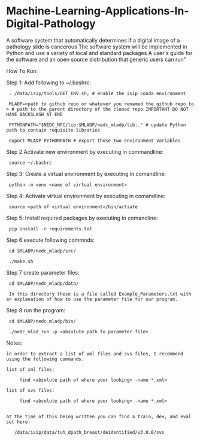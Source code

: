 # Machine-Learning-Applications-In-Digital-Pathology
A software system that automatically determines if a digital image of a pathology slide is cancerous  The software system will be implemented in Python and use a variety of local and standard packages  A user's guide for the software and an open source distribution that generic users can run"

How To Run:

Step 1: Add following to ~/.bashrc:

     . /data/isip/tools/GET_ENV.sh; # enable the isip conda environment
     
     MLADP=<path to github repo or whatever you renamed the github repo to > # path to the parent directory of the cloned repo IMPORTANT DO NOT HAVE BACKSLASH AT END
     
     PYTHONPATH="$NEDC_NFC/lib:$MLADP/nedc_mladp/lib:." # update Python path to contain requisite libraries
     
     export MLADP PYTHONPATH # export those two environment variables

Step 2 Activate new environment by executing in commandline:

     source ~/.bashrc

Step 3: Create a virtual environment by executing in comandline:

     python -m venv <name of virtual environment>

Step 4: Activate virtual environment by executing in comandline:

     source <path of virtual environment>/bin/actiate

Step 5: Install required packages by executing in comandline:

     pip install -r requirements.txt

Step 6 execute following commnds:

     cd $MLADP/nedc_mladp/src/

     ./make.sh

Step 7 create parameter files:

     cd $MLADP/nedc_mladp/data/

     In this directory these is a file called Example_Parameters.txt with an explanation of how to use the parameter file for our program.

Step 8 run the program:

     cd $MLADP/nedc_mladp/bin/

     ./nedc_mlad_run -p <absolute path to parameter file>


Notes:

	in order to extract a list of xml files and svs files, I recommend using the following commands.

	list of xml files:

	     find <absolute path of where your looking> -name *.xml>

	list of svs files:

	     find <absolute path of where your looking> -name *.xml>


	at the time of this being written you can find a train, dev, and eval set here:

	   /data/isip/data/tuh_dpath_breast/deidentified/v3.0.0/svs